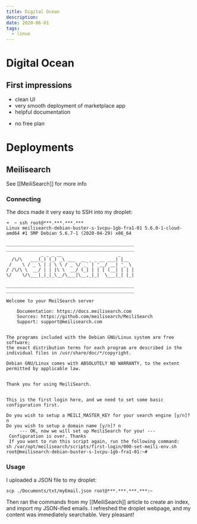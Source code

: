 ```yaml
---
title: Digital Ocean
description:
date: 2020-06-01
tags:
  - linux
---
```


# Digital Ocean
## First impressions
+ clean UI
+ very smooth deployment of marketplace app
+ helpful documentation
- no free plan

# Deployments

## Meilisearch
See [[MeiliSearch]] for more info

### Connecting
The docs made it very easy to SSH into my droplet:

```
➜  ~ ssh root@***.***.***.***
Linux meilisearch-debian-buster-s-1vcpu-1gb-fra1-01 5.6.0-1-cloud-amd64 #1 SMP Debian 5.6.7-1 (2020-04-29) x86_64
                                                        
________________________________________________        
________________________________________________        
             _ _ _ __                     _             
  /\/\   ___(_) (_) _\ ___  __ _ _ __ ___| |__          
 /    \ / _ \ | | \ \ / _ \/ _` | '__/ __| '_ \        
/ /\/\ \  __/ | | |\ \  __/ (_| | | | (__| | | |        
\/    \/\___|_|_|_\__/\___|\__,_|_|  \___|_| |_|        
                                                        
________________________________________________        
________________________________________________        
                                                        
Welcome to your MeilSearch server                       
                                                        
    Documentation: https://docs.meilisearch.com         
    Sources: https://github.com/meilisearch/MeiliSearch 
    Support: support@meilisearch.com                    
                                                        

The programs included with the Debian GNU/Linux system are free software;
the exact distribution terms for each program are described in the
individual files in /usr/share/doc/*/copyright.

Debian GNU/Linux comes with ABSOLUTELY NO WARRANTY, to the extent
permitted by applicable law.


Thank you for using MeiliSearch.


This is the first login here, and we need to set some basic configuration first.

Do you wish to setup a MEILI_MASTER_KEY for your search engine [y/n]?  n
Do you wish to setup a domain name [y/n]? n
     --- OK, now we will set up MeiliSearch for you! --- 
 Configuration is over. Thanks
 If you want to run this script again, run the following command:
sh /var/opt/meilisearch/scripts/first-login/000-set-meili-env.sh
root@meilisearch-debian-buster-s-1vcpu-1gb-fra1-01:~#
```

### Usage

I uploaded a JSON file to my droplet:

```
scp ./Documents/txt/myEmail.json root@***.***.***.***:~
```

Then ran the commands from my [[MeiliSearch]] article to create an index, and import my JSON-ified emails. I refreshed the droplet webpage, and my content was immediately searchable. Very pleasant!